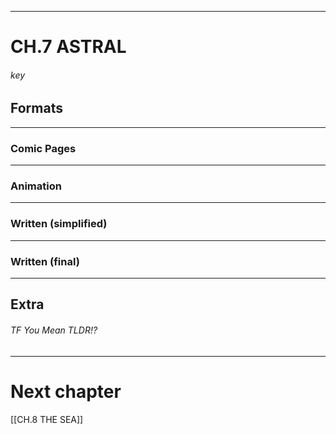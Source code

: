 
---
# CH.7 ASTRAL



###### key


## Formats
---
### Comic Pages



---
### Animation




---
### Written (simplified)



---
### Written (final)




---
## Extra

###### TF You Mean TLDR!?



---
# Next chapter
[[CH.8 THE SEA]]